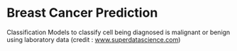 # Breast Cancer Prediction
Classification Models to classify cell being diagnosed is malignant or benign using laboratory data (credit : www.superdatascience.com)

